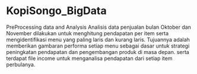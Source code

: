 # KopiSongo_BigData
PreProcessing data and Analysis 
Analisis data penjualan bulan Oktober dan November dilakukan untuk menghitung pendapatan per item serta mengidentifikasi menu yang paling laris dan kurang laris. Tujuannya adalah memberikan gambaran performa setiap menu sebagai dasar untuk strategi peningkatan pendapatan dan pengembangan produk di masa depan. serta terdapat file income untuk menganalisa pendapatan dari setiap item perbulanya.
